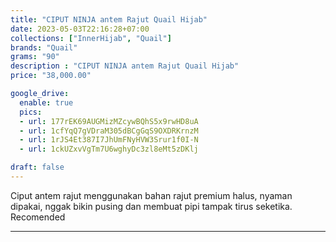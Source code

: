 ```yaml
---
title: "CIPUT NINJA antem Rajut Quail Hijab"
date: 2023-05-03T22:16:28+07:00
collections: ["InnerHijab", "Quail"]
brands: "Quail"
grams: "90"
description : "CIPUT NINJA antem Rajut Quail Hijab"
price: "38,000.00"

google_drive:
  enable: true
  pics:
  - url: 177rEK69AUGMizMZcywBQhS5x9rwHD8uA
  - url: 1cfYqQ7gVDraM305dBCgGqS9OXDRKrnzM
  - url: 1rJS4Et387I7JhUmFNyHVW3Srur1f0I-N
  - url: 1ckUZxvVgTm7U6wghyDc3zl8eMt5zDKlj

draft: false
---
```


Ciput antem rajut menggunakan bahan rajut premium halus, nyaman dipakai, nggak bikin pusing dan membuat pipi tampak tirus seketika. Recomended


-----------    
 

